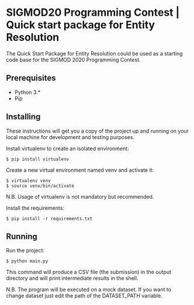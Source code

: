 # SIGMOD20 Programming Contest | Quick start package for Entity Resolution

The Quick Start Package for Entity Resolution could be used as a starting code base for the SIGMOD 2020 Programming Contest.

## Prerequisites

- Python 3.*
- Pip

## Installing

These instructions will get you a copy of the project up and running on your local machine for development and testing purposes.

Install virtualenv to create an isolated environment:
```
$ pip install virtualenv
```

Create a new virtual environment named venv and activate it:
```
$ virtualenv venv
$ source venv/bin/activate
```

N.B. Usage of virtualenv is not mandatory but recommended.

Install the requirements:

```
$ pip install -r requirements.txt
```

## Running

Run the project:
```
$ python main.py
```

This command will produce a CSV file (the submission) in the output directory and will print intermediate results in the shell.

N.B. The program will be executed on a mock dataset. If you want to change dataset just edit the path of the DATASET_PATH variable.
